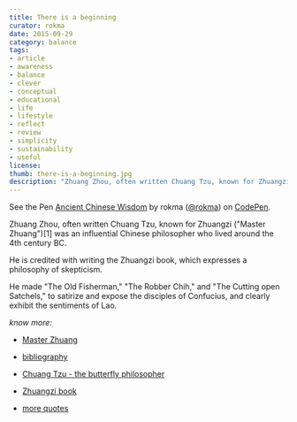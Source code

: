 ```yaml
---
title: There is a beginning
curator: rokma
date: 2015-09-29
category: balance
tags:
- article
- awareness
- balance
- clever
- conceptual
- educational
- life
- lifestyle
- reflect
- review
- simplicity
- sustainability
- useful
license:
thumb: there-is-a-beginning.jpg
description: "Zhuang Zhou, often written Chuang Tzu, known for Zhuangzi was an influential Chinese philosopher who lived around the 4th century BC. He is credited with writing the Zhuangzi book, which expresses a philosophy of skepticism."
---
```


<p data-height: "800" data-theme-id="9840" data-slug-hash="yYgaZa" data-default-tab="result" data-user="rokma" class='codepen'>See the Pen <a href='http://codepen.io/rokma/pen/yYgaZa/'>Ancient Chinese Wisdom</a> by rokma (<a href='http://codepen.io/rokma'>@rokma</a>) on <a href='http://codepen.io'>CodePen</a>.</p>
<script async src="//assets.codepen.io/assets/embed/ei.js"></script>


Zhuang Zhou, often written Chuang Tzu, known for Zhuangzi ("Master Zhuang")[1] was an influential Chinese philosopher who lived around the 4th century BC.

He is credited with writing the Zhuangzi book, which expresses a philosophy of skepticism.

He made "The Old Fisherman," "The Robber Chih," and "The Cutting open Satchels," to satirize and expose the disciples of Confucius, and clearly exhibit the sentiments of Lao.


_know more:_

- [Master Zhuang](https://en.wikipedia.org/wiki/Zhuang_Zhou)

- [bibliography](http://nothingistic.org/library/chuangtzu/)

- [Chuang Tzu - the butterfly philosopher](http://www.pantheism.net/paul/history/chuang-tzu.htm)

- [Zhuangzi book](https://en.wikipedia.org/wiki/Zhuangzi_(book))

- [more quotes](https://www.goodreads.com/author/quotes/149093.Zhuangzi)
